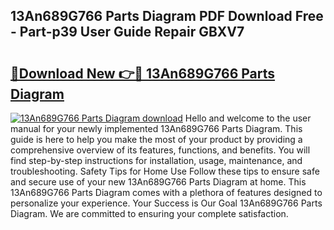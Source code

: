 ## 13An689G766 Parts Diagram PDF Download Free - Part-p39 User Guide Repair GBXV7

# <h2><a href="http://dfn7n5y.blite.top/?on=13An689G766+Parts+Diagram">🔗Download New 👉🔴 13An689G766 Parts Diagram</a></h2>

[![13An689G766 Parts Diagram download](https://i.imgur.com/lujVjoI.png)](http://dfn7n5y.blite.top/?on=13An689G766+Parts+Diagram)
Hello and welcome to the user manual for your newly implemented 13An689G766 Parts Diagram. This guide is here to help you make the most of your product by providing a comprehensive overview of its features, functions, and benefits. You will find step-by-step instructions for installation, usage, maintenance, and troubleshooting. Safety Tips for Home Use Follow these tips to ensure safe and secure use of your new 13An689G766 Parts Diagram at home. This 13An689G766 Parts Diagram comes with a plethora of features designed to personalize your experience. Your Success is Our Goal 13An689G766 Parts Diagram. We are committed to ensuring your complete satisfaction.
